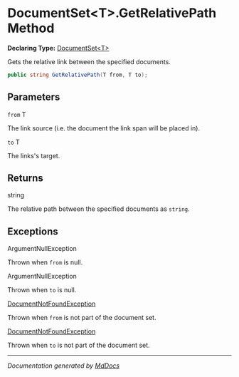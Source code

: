 ﻿# DocumentSet\<T\>.GetRelativePath Method

**Declaring Type:** [DocumentSet\<T\>](../index.md)

Gets the relative link between the specified documents.

```csharp
public string GetRelativePath(T from, T to);
```

## Parameters

`from`  T

The link source (i.e. the document the link span will be placed in).

`to`  T

The links's target.

## Returns

string

The relative path between the specified documents as `string`.

## Exceptions

ArgumentNullException

Thrown when `from` is null.

ArgumentNullException

Thrown when `to` is null.

[DocumentNotFoundException](../../DocumentNotFoundException/index.md)

Thrown when `from` is not part of the document set.

[DocumentNotFoundException](../../DocumentNotFoundException/index.md)

Thrown when `to` is not part of the document set.

___

*Documentation generated by [MdDocs](https://github.com/ap0llo/mddocs)*
